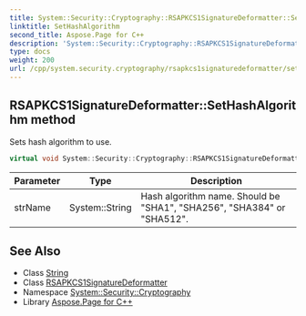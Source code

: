 ```yaml
---
title: System::Security::Cryptography::RSAPKCS1SignatureDeformatter::SetHashAlgorithm method
linktitle: SetHashAlgorithm
second_title: Aspose.Page for C++
description: 'System::Security::Cryptography::RSAPKCS1SignatureDeformatter::SetHashAlgorithm method. Sets hash algorithm to use in C++.'
type: docs
weight: 200
url: /cpp/system.security.cryptography/rsapkcs1signaturedeformatter/sethashalgorithm/
---
```

## RSAPKCS1SignatureDeformatter::SetHashAlgorithm method


Sets hash algorithm to use.

```cpp
virtual void System::Security::Cryptography::RSAPKCS1SignatureDeformatter::SetHashAlgorithm(System::String strName) override
```


| Parameter | Type | Description |
| --- | --- | --- |
| strName | System::String | Hash algorithm name. Should be "SHA1", "SHA256", "SHA384" or "SHA512". |

## See Also

* Class [String](../../../system/string/)
* Class [RSAPKCS1SignatureDeformatter](../)
* Namespace [System::Security::Cryptography](../../)
* Library [Aspose.Page for C++](../../../)
